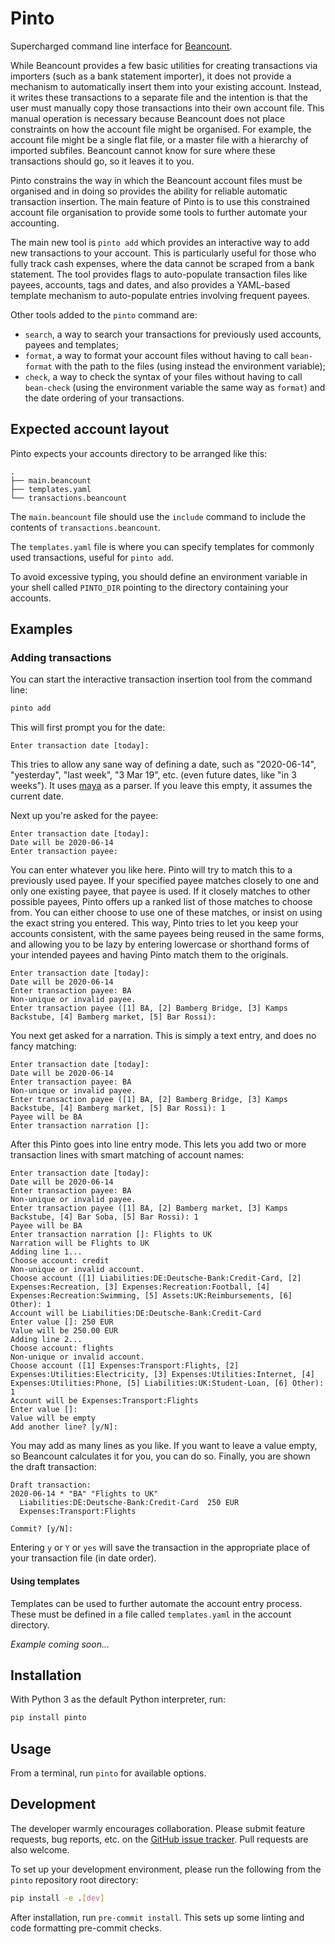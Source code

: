 # Pinto
Supercharged command line interface for [Beancount](http://furius.ca/beancount/).

While Beancount provides a few basic utilities for creating transactions via importers
(such as a bank statement importer), it does not provide a mechanism to automatically
insert them into your existing account. Instead, it writes these transactions to a
separate file and the intention is that the user must manually copy those transactions
into their own account file. This manual operation is necessary because Beancount does
not place constraints on how the account file might be organised. For example, the
account file might be a single flat file, or a master file with a hierarchy of
imported subfiles. Beancount cannot know for sure where these transactions should go,
so it leaves it to you.

Pinto constrains the way in which the Beancount account files must be organised and in
doing so provides the ability for reliable automatic transaction insertion. The main
feature of Pinto is to use this constrained account file organisation to provide some
tools to further automate your accounting.

The main new tool is `pinto add` which provides an interactive way to add new
transactions to your account. This is particularly useful for those who fully track cash
expenses, where the data cannot be scraped from a bank statement. The tool provides
flags to auto-populate transaction files like payees, accounts, tags and dates, and also
provides a YAML-based template mechanism to auto-populate entries involving
frequent payees.

Other tools added to the `pinto` command are:

* `search`, a way to search your transactions for previously used accounts, payees and
  templates;
* `format`, a way to format your account files without having to call `bean-format` with
  the path to the files (using instead the environment variable);
* `check`, a way to check the syntax of your files without having to call `bean-check`
  (using the environment variable the same way as `format`) and the date ordering of
  your transactions.

## Expected account layout
Pinto expects your accounts directory to be arranged like this:

```
.
├── main.beancount
├── templates.yaml
└── transactions.beancount
```

The `main.beancount` file should use the `include` command to include the contents of
`transactions.beancount`.

The `templates.yaml` file is where you can specify templates for commonly used
transactions, useful for `pinto add`.

To avoid excessive typing, you should define an environment variable in your shell
called `PINTO_DIR` pointing to the directory containing your accounts.

## Examples

### Adding transactions
You can start the interactive transaction insertion tool from the command line:

```bash
pinto add
```

This will first prompt you for the date:
```
Enter transaction date [today]:
```

This tries to allow any sane way of defining a date, such as "2020-06-14", "yesterday",
"last week", "3 Mar 19", etc. (even future dates, like "in 3 weeks"). It uses
[maya](https://github.com/timofurrer/maya) as a parser. If you leave this empty, it
assumes the current date.

Next up you're asked for the payee:
```
Enter transaction date [today]:
Date will be 2020-06-14
Enter transaction payee:
```

You can enter whatever you like here. Pinto will try to match this to a previously used
payee. If your specified payee matches closely to one and only one existing payee, that
payee is used. If it closely matches to other possible payees, Pinto offers up a ranked
list of those matches to choose from. You can either choose to use one of these matches,
or insist on using the exact string you entered. This way, Pinto tries to let you keep
your accounts consistent, with the same payees being reused in the same forms, and
allowing you to be lazy by entering lowercase or shorthand forms of your intended payees
and having Pinto match them to the originals.

```
Enter transaction date [today]:
Date will be 2020-06-14
Enter transaction payee: BA
Non-unique or invalid payee.
Enter transaction payee ([1] BA, [2] Bamberg Bridge, [3] Kamps Backstube, [4] Bamberg market, [5] Bar Rossi):
```

You next get asked for a narration. This is simply a text entry, and does no fancy
matching:

```
Enter transaction date [today]:
Date will be 2020-06-14
Enter transaction payee: BA
Non-unique or invalid payee.
Enter transaction payee ([1] BA, [2] Bamberg Bridge, [3] Kamps Backstube, [4] Bamberg market, [5] Bar Rossi): 1
Payee will be BA
Enter transaction narration []:
```

After this Pinto goes into line entry mode. This lets you add two or more transaction
lines with smart matching of account names:

```
Enter transaction date [today]:
Date will be 2020-06-14
Enter transaction payee: BA
Non-unique or invalid payee.
Enter transaction payee ([1] BA, [2] Bamberg market, [3] Kamps Backstube, [4] Bar Soba, [5] Bar Rossi): 1
Payee will be BA
Enter transaction narration []: Flights to UK
Narration will be Flights to UK
Adding line 1...
Choose account: credit
Non-unique or invalid account.
Choose account ([1] Liabilities:DE:Deutsche-Bank:Credit-Card, [2] Expenses:Recreation, [3] Expenses:Recreation:Football, [4] Expenses:Recreation:Swimming, [5] Assets:UK:Reimbursements, [6] Other): 1
Account will be Liabilities:DE:Deutsche-Bank:Credit-Card
Enter value []: 250 EUR
Value will be 250.00 EUR
Adding line 2...
Choose account: flights
Non-unique or invalid account.
Choose account ([1] Expenses:Transport:Flights, [2] Expenses:Utilities:Electricity, [3] Expenses:Utilities:Internet, [4] Expenses:Utilities:Phone, [5] Liabilities:UK:Student-Loan, [6] Other): 1
Account will be Expenses:Transport:Flights
Enter value []:
Value will be empty
Add another line? [y/N]:
```

You may add as many lines as you like. If you want to leave a value empty, so Beancount
calculates it for you, you can do so. Finally, you are shown the draft transaction:

```
Draft transaction:
2020-06-14 * "BA" "Flights to UK"
  Liabilities:DE:Deutsche-Bank:Credit-Card  250 EUR
  Expenses:Transport:Flights

Commit? [y/N]:
```

Entering `y` or `Y` or `yes` will save the transaction in the appropriate place of your
transaction file (in date order).

#### Using templates
Templates can be used to further automate the account entry process. These must be
defined in a file called `templates.yaml` in the account directory.

*Example coming soon...*

## Installation
With Python 3 as the default Python interpreter, run:

```bash
pip install pinto
```

## Usage
From a terminal, run `pinto` for available options.

## Development
The developer warmly encourages collaboration. Please submit feature requests, bug
reports, etc. on the [GitHub issue tracker](https://github.com/SeanDS/pinto/issues).
Pull requests are also welcome.

To set up your development environment, please run the following from the `pinto`
repository root directory:

```bash
pip install -e .[dev]
```

After installation, run `pre-commit install`. This sets up some linting and code
formatting pre-commit checks.
